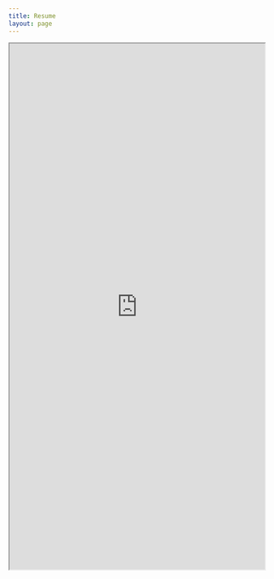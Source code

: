 ```yaml
---
title: Resume
layout: page
---
```

<iframe src="https://docs.google.com/document/d/1rDQ3nePiOf6G-R5lxp-6A54MYvlUCfqe/preview#heading=h.gjdgxs" width="100%" height="1035px"></iframe>
